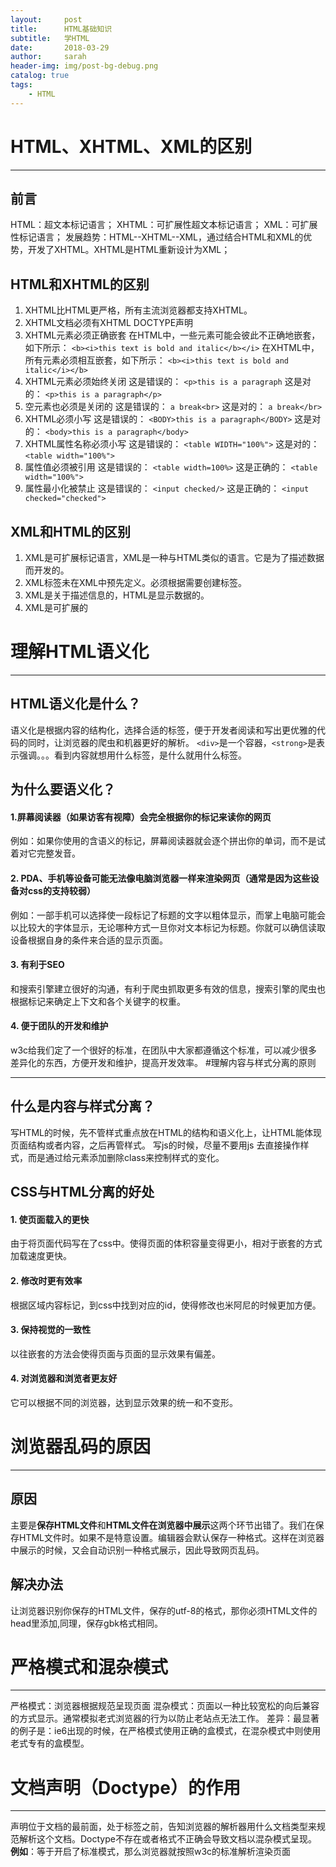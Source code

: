 ```yaml
---
layout:     post
title:      HTML基础知识
subtitle:   学HTML
date:       2018-03-29
author:     sarah
header-img: img/post-bg-debug.png
catalog: true
tags:
    - HTML
---
```

# HTML、XHTML、XML的区别
***
## 前言
HTML：超文本标记语言；
XHTML：可扩展性超文本标记语言；
XML：可扩展性标记语言；
发展趋势：HTML--XHTML--XML，通过结合HTML和XML的优势，开发了XHTML。XHTML是HTML重新设计为XML；
## HTML和XHTML的区别
1. XHTML比HTML更严格，所有主流浏览器都支持XHTML。
2. XHTML文档必须有XHTML DOCTYPE声明
3. XHTML元素必须正确嵌套
在HTML中，一些元素可能会彼此不正确地嵌套，如下所示：
```<b><i>this text is bold and italic</b></i>```
在XHTML中，所有元素必须相互嵌套，如下所示：
```<b><i>this text is bold and italic</i></b>```
4. XHTML元素必须始终关闭
这是错误的：
```<p>this is a paragraph```
这是对的：
```<p>this is a paragraph</p>```
5. 空元素也必须是关闭的
这是错误的：
```a break<br>```
这是对的：
```a break</br>```
6. XHTML必须小写
这是错误的：
```<BODY>this is a paragraph</BODY>```
这是对的：
```<body>this is a paragraph</body>```
7. XHTML属性名称必须小写
这是错误的：
```<table WIDTH="100%">```
这是对的：
```<table width="100%">```
8. 属性值必须被引用
这是错误的：
```<table width=100%>```
这是正确的：
```<table width="100%">```
9. 属性最小化被禁止
这是错误的：
```<input checked/>```
这是正确的：
```<input checked="checked">```

## XML和HTML的区别
1.  XML是可扩展标记语言，XML是一种与HTML类似的语言。它是为了描述数据而开发的。
2. XML标签未在XML中预先定义。必须根据需要创建标签。
3. XML是关于描述信息的，HTML是显示数据的。
4. XML是可扩展的
      
# 理解HTML语义化
***
## HTML语义化是什么？
语义化是根据内容的结构化，选择合适的标签，便于开发者阅读和写出更优雅的代码的同时，让浏览器的爬虫和机器更好的解析。
`<div>`是一个容器，`<strong>`是表示强调。。。看到内容就想用什么标签，是什么就用什么标签。
## 为什么要语义化？
#### 1.屏幕阅读器（如果访客有视障）会完全根据你的标记来读你的网页
例如：如果你使用的含语义的标记，屏幕阅读器就会逐个拼出你的单词，而不是试着对它完整发音。
#### 2. PDA、手机等设备可能无法像电脑浏览器一样来渲染网页（通常是因为这些设备对css的支持较弱）
例如：一部手机可以选择使一段标记了标题的文字以粗体显示，而掌上电脑可能会以比较大的字体显示，无论哪种方式一旦你对文本标记为标题。你就可以确信读取设备根据自身的条件来合适的显示页面。
#### 3. 有利于SEO
和搜索引擎建立很好的沟通，有利于爬虫抓取更多有效的信息，搜索引擎的爬虫也根据标记来确定上下文和各个关键字的权重。
#### 4. 便于团队的开发和维护
w3c给我们定了一个很好的标准，在团队中大家都遵循这个标准，可以减少很多差异化的东西，方便开发和维护，提高开发效率。
#理解内容与样式分离的原则
***
## 什么是内容与样式分离？
写HTML的时候，先不管样式重点放在HTML的结构和语义化上，让HTML能体现页面结构或者内容，之后再管样式。
写js的时候，尽量不要用js 去直接操作样式，而是通过给元素添加删除class来控制样式的变化。
## CSS与HTML分离的好处
#### 1. 使页面载入的更快
由于将页面代码写在了css中。使得页面的体积容量变得更小，相对于嵌套的方式加载速度更快。
#### 2. 修改时更有效率
根据区域内容标记，到css中找到对应的id，使得修改也米阿尼的时候更加方便。
#### 3. 保持视觉的一致性
以往嵌套的方法会使得页面与页面的显示效果有偏差。
#### 4. 对浏览器和浏览者更友好
它可以根据不同的浏览器，达到显示效果的统一和不变形。
# 浏览器乱码的原因
***
## 原因
主要是**保存HTML文件**和**HTML文件在浏览器中展示**这两个环节出错了。我们在保存HTML文件时。如果不是特意设置。编辑器会默认保存一种格式。这样在浏览器中展示的时候，又会自动识别一种格式展示，因此导致网页乱码。
## 解决办法
让浏览器识别你保存的HTML文件，保存的utf-8的格式，那你必须HTML文件的head里添加<meta charset="utf-8">,同理，保存gbk格式相同。
# 严格模式和混杂模式
***
严格模式：浏览器根据规范呈现页面
混杂模式：页面以一种比较宽松的向后兼容的方式显示。通常模拟老式浏览器的行为以防止老站点无法工作。
差异：最显著的例子是：ie6出现的时候，在严格模式使用正确的盒模式，在混杂模式中则使用老式专有的盒模型。
# 文档声明（Doctype）的作用
***
声明位于文档的最前面，处于标签之前，告知浏览器的解析器用什么文档类型来规范解析这个文档。Doctype不存在或者格式不正确会导致文档以混杂模式呈现。
**例如**：<!DOCTYPE html>等于开启了标准模式，那么浏览器就按照w3c的标准解析渲染页面
